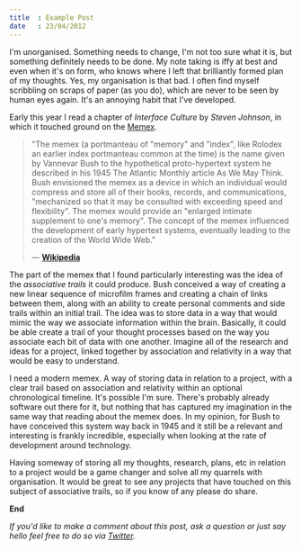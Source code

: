 ```yaml
---
title  : Example Post
date   : 23/04/2012
---
```


I'm unorganised. Something needs to change, I'm not too sure what it is, but something definitely needs to be done. My note taking is iffy at best and even when it's on form, who knows where I left that brilliantly formed plan of my thoughts. Yes, my organisation is that bad. I often find myself scribbling on scraps of paper (as you do), which are never to be seen by human eyes again. It's an annoying habit that I've developed.

Early this year I read a chapter of *Interface Culture* by *Steven Johnson*, in which it touched ground on the [Memex](http://en.wikipedia.org/wiki/Memex).

>"The memex (a portmanteau of "memory" and "index", like Rolodex an earlier index portmanteau common at the time) is the name given by Vannevar Bush to the hypothetical proto-hypertext system he described in his 1945 The Atlantic Monthly article As We May Think. Bush envisioned the memex as a device in which an individual would compress and store all of their books, records, and communications, "mechanized so that it may be consulted with exceeding speed and flexibility". The memex would provide an "enlarged intimate supplement to one's memory". The concept of the memex influenced the development of early hypertext systems, eventually leading to the creation of the World Wide Web."
>
> — **[Wikipedia](http://en.wikipedia.org/wiki/Memex)**

The part of the memex that I found particularly interesting was the idea of the *associative trails* it could produce. Bush conceived a way of creating a new linear sequence of microfilm frames and creating a chain of links between them, along with an ability to create personal comments and side trails within an initial trail. The idea was to store data in a way that would mimic the way we associate information within the brain. Basically, it could be able create a trail of your thought processes based on the way you associate each bit of data with one another. Imagine all of the research and ideas for a project, linked together by association and relativity in a way that would be easy to understand.

I need a modern memex. A way of storing data in relation to a project, with a clear trail based on association and relativity within an optional chronological timeline. It's possible I'm sure. There's probably already software out there for it, but nothing that has captured my imagination in the same way that reading about the memex does. In my opinion, for Bush to have conceived this system way back in 1945 and it still be a relevant and interesting is frankly incredible, especially when looking at the rate of development around technology.

Having someway of storing all my thoughts, research, plans, etc in relation to a project would be a game changer and solve all my quarrels with organisation. It would be great to see any projects that have touched on this subject of associative trails, so if you know of any please do share.

**End**

*If you'd like to make a comment about this post, ask a question or just say hello feel free to do so via [Twitter](http://twitter.com/yoamomonstruos).*